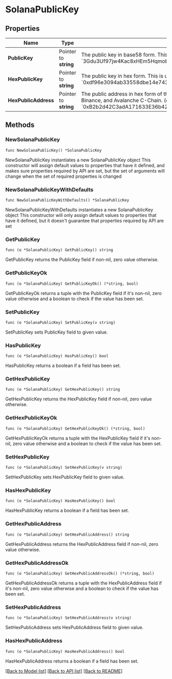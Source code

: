 # SolanaPublicKey

## Properties

Name | Type | Description | Notes
------------ | ------------- | ------------- | -------------
**PublicKey** | Pointer to **string** | The public key in base58 form. This is used in the Solana blockchain. (e.g., &#x60;3Gdu3Uf97jw4Kac8xHEm5Hqmob3BrvJhf3We8s9t5Q2c&#x60;)  | [optional] 
**HexPublicKey** | Pointer to **string** | The public key in hex form. This is used in the Near blockchain. (e.g., &#x60;0xdf96e3094ab33558dbe14e743aceded3779307b931e12bd6f526fe450db70910&#x60;)  | [optional] 
**HexPublicAddress** | Pointer to **string** | The public address in hex form of the wallet. This is commonly used in Ethereum, Binance, and Avalanche C-Chain. (e.g., &#x60;0xB2b2d42C3adA171633E36b427F062f85A642F453&#x60;)  | [optional] 

## Methods

### NewSolanaPublicKey

`func NewSolanaPublicKey() *SolanaPublicKey`

NewSolanaPublicKey instantiates a new SolanaPublicKey object
This constructor will assign default values to properties that have it defined,
and makes sure properties required by API are set, but the set of arguments
will change when the set of required properties is changed

### NewSolanaPublicKeyWithDefaults

`func NewSolanaPublicKeyWithDefaults() *SolanaPublicKey`

NewSolanaPublicKeyWithDefaults instantiates a new SolanaPublicKey object
This constructor will only assign default values to properties that have it defined,
but it doesn't guarantee that properties required by API are set

### GetPublicKey

`func (o *SolanaPublicKey) GetPublicKey() string`

GetPublicKey returns the PublicKey field if non-nil, zero value otherwise.

### GetPublicKeyOk

`func (o *SolanaPublicKey) GetPublicKeyOk() (*string, bool)`

GetPublicKeyOk returns a tuple with the PublicKey field if it's non-nil, zero value otherwise
and a boolean to check if the value has been set.

### SetPublicKey

`func (o *SolanaPublicKey) SetPublicKey(v string)`

SetPublicKey sets PublicKey field to given value.

### HasPublicKey

`func (o *SolanaPublicKey) HasPublicKey() bool`

HasPublicKey returns a boolean if a field has been set.

### GetHexPublicKey

`func (o *SolanaPublicKey) GetHexPublicKey() string`

GetHexPublicKey returns the HexPublicKey field if non-nil, zero value otherwise.

### GetHexPublicKeyOk

`func (o *SolanaPublicKey) GetHexPublicKeyOk() (*string, bool)`

GetHexPublicKeyOk returns a tuple with the HexPublicKey field if it's non-nil, zero value otherwise
and a boolean to check if the value has been set.

### SetHexPublicKey

`func (o *SolanaPublicKey) SetHexPublicKey(v string)`

SetHexPublicKey sets HexPublicKey field to given value.

### HasHexPublicKey

`func (o *SolanaPublicKey) HasHexPublicKey() bool`

HasHexPublicKey returns a boolean if a field has been set.

### GetHexPublicAddress

`func (o *SolanaPublicKey) GetHexPublicAddress() string`

GetHexPublicAddress returns the HexPublicAddress field if non-nil, zero value otherwise.

### GetHexPublicAddressOk

`func (o *SolanaPublicKey) GetHexPublicAddressOk() (*string, bool)`

GetHexPublicAddressOk returns a tuple with the HexPublicAddress field if it's non-nil, zero value otherwise
and a boolean to check if the value has been set.

### SetHexPublicAddress

`func (o *SolanaPublicKey) SetHexPublicAddress(v string)`

SetHexPublicAddress sets HexPublicAddress field to given value.

### HasHexPublicAddress

`func (o *SolanaPublicKey) HasHexPublicAddress() bool`

HasHexPublicAddress returns a boolean if a field has been set.


[[Back to Model list]](../README.md#documentation-for-models) [[Back to API list]](../README.md#documentation-for-api-endpoints) [[Back to README]](../README.md)


